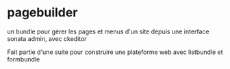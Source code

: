 # pagebuilder
un bundle pour gérer les pages et menus d'un site depuis une interface sonata admin, avec ckeditor

Fait partie d'une suite pour construire une plateforme web avec listbundle et formbundle
